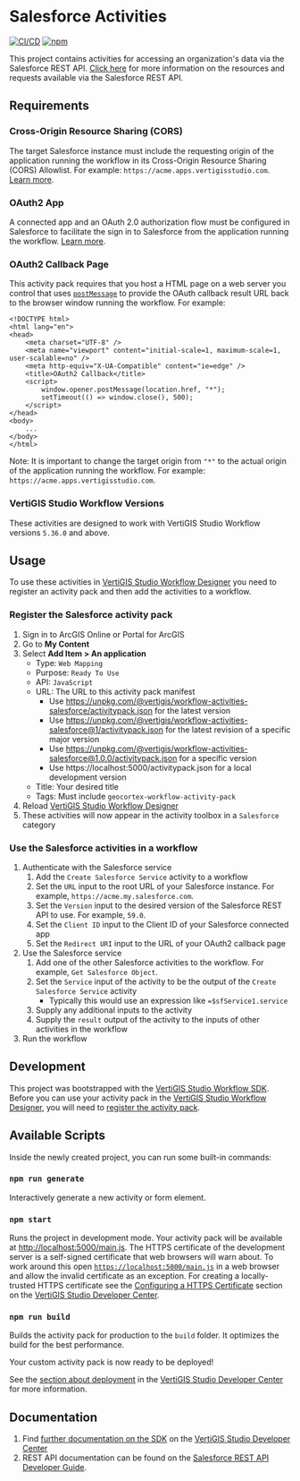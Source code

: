 # Salesforce Activities

[![CI/CD](https://github.com/vertigis/workflow-activities-salesforce/workflows/CI/CD/badge.svg)](https://github.com/vertigis/workflow-activities-salesforce/actions)
[![npm](https://img.shields.io/npm/v/@vertigis/workflow-activities-salesforce)](https://www.npmjs.com/package/@vertigis/workflow-activities-salesforce)

This project contains activities for accessing an organization's data via the Salesforce REST API. [Click here](https://developer.salesforce.com/docs/atlas.en-us.api_rest.meta/api_rest/intro_rest.htm) for more information on the resources and requests available via the Salesforce REST API.

## Requirements

### Cross-Origin Resource Sharing (CORS) 
The target Salesforce instance must include the requesting origin of the application running the workflow in its Cross-Origin Resource Sharing (CORS) Allowlist. For example: `https://acme.apps.vertigisstudio.com`. [Learn more](https://developer.salesforce.com/docs/atlas.en-us.api_rest.meta/api_rest/extend_code_cors.htm).

### OAuth2 App

A connected app and an OAuth 2.0 authorization flow must be configured in Salesforce to facilitate the sign in to Salesforce from the application running the workflow. [Learn more](https://developer.salesforce.com/docs/atlas.en-us.api_rest.meta/api_rest/intro_oauth_and_connected_apps.htm).

### OAuth2 Callback Page

This activity pack requires that you host a HTML page on a web server you control that uses [`postMessage`](https://developer.mozilla.org/en-US/docs/Web/API/Window/postMessage) to provide the OAuth callback result URL back to the browser window running the workflow. For example:

```
<!DOCTYPE html>
<html lang="en">
<head>
    <meta charset="UTF-8" />
    <meta name="viewport" content="initial-scale=1, maximum-scale=1, user-scalable=no" />
    <meta http-equiv="X-UA-Compatible" content="ie=edge" />
    <title>OAuth2 Callback</title>
    <script>
        window.opener.postMessage(location.href, "*");
        setTimeout(() => window.close(), 500);
    </script>
</head>
<body>
    ...
</body>
</html>
```

Note: It is important to change the target origin from `"*"` to the actual origin of the application running the workflow. For example: `https://acme.apps.vertigisstudio.com`.

### VertiGIS Studio Workflow Versions

These activities are designed to work with VertiGIS Studio Workflow versions `5.36.0` and above.

## Usage
To use these activities in [VertiGIS Studio Workflow Designer](https://apps.vertigisstudio.com/workflow/designer/) you need to register an activity pack and then add the activities to a workflow.

### Register the Salesforce activity pack

1. Sign in to ArcGIS Online or Portal for ArcGIS
1. Go to **My Content**
1. Select **Add Item > An application**
    - Type: `Web Mapping`
    - Purpose: `Ready To Use`
    - API: `JavaScript`
    - URL: The URL to this activity pack manifest
        - Use https://unpkg.com/@vertigis/workflow-activities-salesforce/activitypack.json for the latest version
        - Use https://unpkg.com/@vertigis/workflow-activities-salesforce@1/activitypack.json for the latest revision of a specific major version
        - Use https://unpkg.com/@vertigis/workflow-activities-salesforce@1.0.0/activitypack.json for a specific version
        - Use https://localhost:5000/activitypack.json for a local development version
    - Title: Your desired title
    - Tags: Must include `geocortex-workflow-activity-pack`
1. Reload [VertiGIS Studio Workflow Designer](https://apps.vertigisstudio.com/workflow/designer/)
1. These activities will now appear in the activity toolbox in a `Salesforce` category

### Use the Salesforce activities in a workflow

1. Authenticate with the Salesforce service
    1. Add the `Create Salesforce Service` activity to a workflow
    1. Set the `URL` input to the root URL of your Salesforce instance. For example, `https://acme.my.salesforce.com`.
    1. Set the `Version` input to the desired version of the Salesforce REST API to use. For example, `59.0`.
    1. Set the `Client ID` input to the Client ID of your Salesforce connected app
    1. Set the `Redirect URI` input to the URL of your OAuth2 callback page
1. Use the Salesforce service
    1. Add one of the other Salesforce activities to the workflow. For example, `Get Salesforce Object`.
    1. Set the `Service` input of the activity to be the output of the `Create Salesforce Service` activity
        - Typically this would use an expression like `=$sfService1.service`
    1. Supply any additional inputs to the activity
    1. Supply the `result` output of the activity to the inputs of other activities in the workflow
1. Run the workflow

## Development

This project was bootstrapped with the [VertiGIS Studio Workflow SDK](https://github.com/vertigis/vertigis-workflow-sdk). Before you can use your activity pack in the [VertiGIS Studio Workflow Designer](https://apps.vertigisstudio.com/workflow/designer/), you will need to [register the activity pack](https://developers.vertigisstudio.com/docs/workflow/sdk-web-overview#register-the-activity-pack).

## Available Scripts

Inside the newly created project, you can run some built-in commands:

### `npm run generate`

Interactively generate a new activity or form element.

### `npm start`

Runs the project in development mode. Your activity pack will be available at [http://localhost:5000/main.js](http://localhost:5000/main.js). The HTTPS certificate of the development server is a self-signed certificate that web browsers will warn about. To work around this open [`https://localhost:5000/main.js`](https://localhost:5000/main.js) in a web browser and allow the invalid certificate as an exception. For creating a locally-trusted HTTPS certificate see the [Configuring a HTTPS Certificate](https://developers.vertigisstudio.com/docs/workflow/sdk-web-overview/#configuring-a-https-certificate) section on the [VertiGIS Studio Developer Center](https://developers.vertigisstudio.com/docs/workflow/overview/).

### `npm run build`

Builds the activity pack for production to the `build` folder. It optimizes the build for the best performance.

Your custom activity pack is now ready to be deployed!

See the [section about deployment](https://developers.vertigisstudio.com/docs/workflow/sdk-web-overview/#deployment) in the [VertiGIS Studio Developer Center](https://developers.vertigisstudio.com/docs/workflow/overview/) for more information.

## Documentation

1. Find [further documentation on the SDK](https://developers.vertigisstudio.com/docs/workflow/sdk-web-overview/) on the [VertiGIS Studio Developer Center](https://developers.vertigisstudio.com/docs/workflow/overview/)
2. REST API documentation can be found on the [Salesforce REST API Developer Guide](https://developer.salesforce.com/docs/atlas.en-us.api_rest.meta/api_rest/intro_rest.htm).
